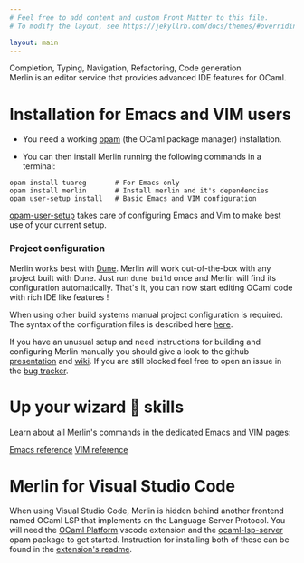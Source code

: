 ```yaml
---
# Feel free to add content and custom Front Matter to this file.
# To modify the layout, see https://jekyllrb.com/docs/themes/#overriding-theme-defaults

layout: main
---
```


<div class="hero">
Completion, Typing, Navigation, Refactoring, Code&nbsp;generation
<br/>
<span class="hero-subtitle">Merlin is an editor service that provides advanced IDE features for OCaml.</span>
</div>

# Installation for Emacs and VIM users

- You need a working [opam](https://opam.ocaml.org/) (the OCaml package manager)
installation.

- You can then install Merlin running the following commands in a terminal:
```shell
opam install tuareg       # For Emacs only
opam install merlin       # Install merlin and it's dependencies
opam user-setup install   # Basic Emacs and VIM configuration
```
[opam-user-setup](https://github.com/OCamlPro/opam-user-setup) takes care of
configuring Emacs and Vim to make best use of your current setup.

### Project configuration

Merlin works best with [Dune](https://github.com/ocaml/dune). Merlin will work
out-of-the-box with any project built with Dune. Just run `dune build` once and
Merlin will find its configuration automatically. That's it, you can now start
editing OCaml code with rich IDE like features !

When using other build systems manual project configuration is required. The
syntax of the configuration files is described here
[here](https://github.com/ocaml/merlin/wiki/Project-configuration).


If you have an unusual setup and need instructions for building and configuring
Merlin manually you should give a look to the github
[presentation](https://github.com/ocaml/merlin#readme) and
[wiki](https://github.com/ocaml/merlin/wiki). If you are still blocked feel free
to open an issue in the [bug tracker](https://github.com/ocaml/merlin/issues).

# Up your wizard 🧙 skills

Learn about all Merlin's commands in the dedicated Emacs and VIM pages:

<div class="center">
<a href="{{ "/editor/emacs" | prepend: site.baseurl }}" class="btn">Emacs reference</a>
<a href="{{ "/editor/vim" | prepend: site.baseurl }}" class="btn">VIM reference</a>
</div>

# Merlin for Visual Studio Code

When using Visual Studio Code, Merlin is hidden behind another frontend named
OCaml LSP that implements on the Language Server Protocol. You will need the
[OCaml
Platform](https://marketplace.visualstudio.com/items?itemName=ocamllabs.ocaml-platform)
vscode extension and the [ocaml-lsp-server](https://github.com/ocaml/ocaml-lsp)
opam package to get started. Instruction for installing both of these can be
found in the [extension's
readme](https://github.com/ocamllabs/vscode-ocaml-platform#readme).
